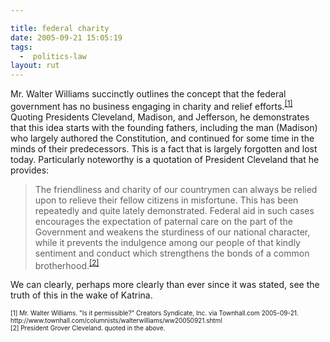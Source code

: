 ```yaml
---

title: federal charity
date: 2005-09-21 15:05:19
tags:
  -  politics-law
layout: rut
---
```


<p>Mr. Walter Williams succinctly outlines the concept that the federal government has no business engaging in charity and relief efforts.<sup><a href="http://www.townhall.com/columnists/walterwilliams/ww20050921.shtml">[1]</a></sup> Quoting Presidents Cleveland, Madison, and Jefferson, he demonstrates that this idea starts with the founding fathers, including the man (Madison) who largely authored the Constitution, and continued for some time in the minds of their predecessors.  This is a fact that is largely forgotten and lost today.  Particularly noteworthy is a quotation of President Cleveland that he provides:</p>  <blockquote>The friendliness and charity of our countrymen can always be relied upon to relieve their fellow citizens in misfortune. This has been repeatedly and quite lately demonstrated. Federal aid in such cases encourages the expectation of paternal care on the part of the Government and weakens the sturdiness of our national character, while it prevents the indulgence among our people of that kindly sentiment and conduct which strengthens the bonds of a common brotherhood.<sup><a href="http://www.townhall.com/columnists/walterwilliams/ww20050921.shtml">[2]</a></sup></blockquote>  <p>We can clearly, perhaps more clearly than ever since it was stated, see the truth of this in the wake of Katrina.</p>  <font size="-2"> [1] Mr. Walter Williams.  "Is it permissible?" Creators Syndicate, Inc. via Townhall.com 2005-09-21. http://www.townhall.com/columnists/walterwilliams/ww20050921.shtml <br  /> [2] President Grover Cleveland.  quoted in the above.  </font>

